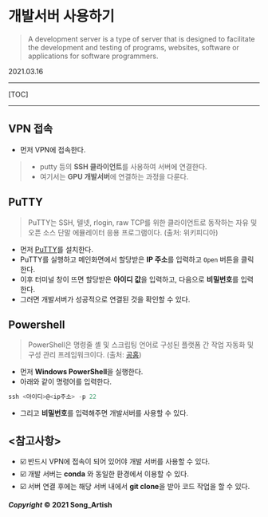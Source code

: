 # 개발서버 사용하기

> A development server is a type of server that is designed to facilitate the development and testing of programs, websites, software or applications for software programmers.

2021.03.16

---

[TOC]

---



## VPN 접속

- 먼저 VPN에 접속한다.

> - putty 등의 **SSH 클라이언트**를 사용하여 서버에 연결한다.
> - 여기서는 **GPU 개발서버**에 연결하는 과정을 다룬다.



## PuTTY

> PuTTY는 SSH, 텔넷, rlogin, raw TCP를 위한 클라이언트로 동작하는 자유 및 오픈 소스 단말 에뮬레이터 응용 프로그램이다. (출처: 위키피디아)

- 먼저 [PuTTY](https://putty.softonic.kr/)를 설치한다.
- PuTTY를 실행하고 메인화면에서 할당받은 **IP 주소**를 입력하고 `Open` 버튼을 클릭한다.
- 이후 터미널 창이 뜨면 할당받은 **아이디 값**을 입력하고, 다음으로 **비밀번호**를 입력한다.
- 그러면 개발서버가 성공적으로 연결된 것을 확인할 수 있다.



## Powershell

> PowerShell은 명령줄 셸 및 스크립팅 언어로 구성된 플랫폼 간 작업 자동화 및 구성 관리 프레임워크이다. (출처: [공홈](https://docs.microsoft.com/ko-kr/powershell/scripting/overview?view=powershell-7.1_))

- 먼저 **Windows PowerShell**을 실행한다.
- 아래와 같이 명령어를 입력한다.

```powershell
ssh <아이디>@<ip주소> -p 22
```

- 그리고 **비밀번호**를 입력해주면 개발서버를 사용할 수 있다.



## <참고사항>

- :ballot_box_with_check: 반드시 VPN에 접속이 되어 있어야 개발 서버를 사용할 수 있다.
- :ballot_box_with_check: 개발 서버는 **conda** 와 동일한 환경에서 이용할 수 있다.
- :ballot_box_with_check: 서버 연결 후에는 해당 서버 내에서 **git clone**을 받아 코드 작업을 할 수 있다.



***Copyright* © 2021 Song_Artish**

